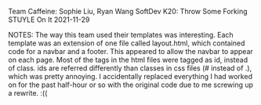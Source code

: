 Team Caffeine: Sophie Liu, Ryan Wang
SoftDev
K20: Throw Some Forking STUYLE On It
2021-11-29

NOTES:
The way this team used their templates was interesting. Each template was an extension of one file called layout.html, which contained code for a navbar and a footer. This appeared to allow the navbar to appear on each page.
Most of the tags in the html files were tagged as id, instead of class. ids are referred differently than classes in css files (# instead of .), which was pretty annoying.
I accidentally replaced everything I had worked on for the past half-hour or so with the original code due to me screwing up a rewrite. :((
